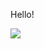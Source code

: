 Hello!

![](https://komarev.com/ghpvc/?username=your-github-username&style=for-the-badge&color=brightgreen)
